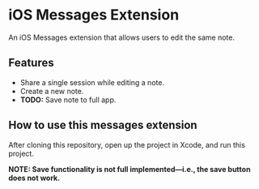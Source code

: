 # iOS Messages Extension

An iOS Messages extension that allows users to edit the same note.

## Features

- Share a single session while editing a note.
- Create a new note.
- **TODO:** Save note to full app.

## How to use this messages extension

After cloning this repository, open up the project in Xcode, and run this project.

**NOTE: Save functionality is not full implemented—i.e., the save button does not work.**
